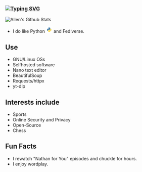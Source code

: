 ### [![Typing SVG](https://readme-typing-svg.herokuapp.com?color=%2335BCF7&size=23&lines=Gr%C3%BC%C3%9F+dich!+🍕)](https://git.io/typing-svg)


![Allen's Github Stats](https://github-readme-stats.vercel.app/api?username=allendema&show_icons=true&theme=dark)

- I do like Python 
[<code><img height="20" src="https://raw.githubusercontent.com/github/explore/80688e429a7d4ef2fca1e82350fe8e3517d3494d/topics/python/python.png" title="PYTHON"></code>](https://python.org) and Fediverse.

## Use

- GNU/Linux OSs
- Selfhosted software
- Nano text editor
- BeautifulSoup
- Requests/httpx
- yt-dlp

## Interests include

- Sports
- Online Security and Privacy
- Open-Source
- Chess

## Fun Facts
- I rewatch "Nathan for You" episodes and chuckle for hours.
- I enjoy wordplay.

